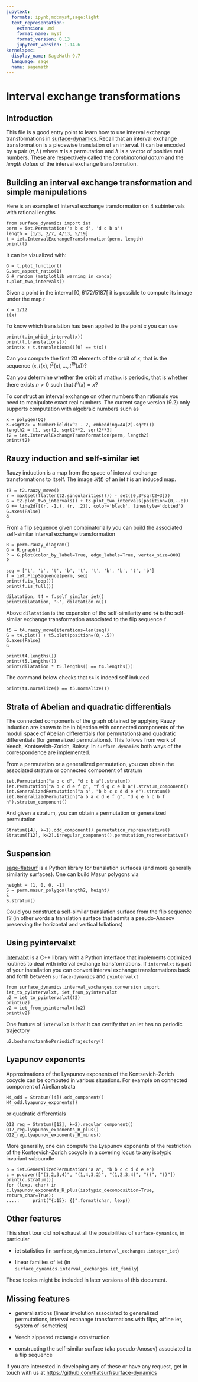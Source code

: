 ```yaml
---
jupytext:
  formats: ipynb,md:myst,sage:light
  text_representation:
    extension: .md
    format_name: myst
    format_version: 0.13
    jupytext_version: 1.14.6
kernelspec:
  display_name: SageMath 9.7
  language: sage
  name: sagemath
---
```


# Interval exchange transformations

## Introduction

This file is a good entry point to learn how to use interval exchange
transformations in [surface-dynamics](https://github.com/flatsurf/surface-dynamics).
Recall that an interval
exchange transformation is a piecewise translation of an interval. It can be
encoded by a pair $(\pi, \lambda)$ where $\pi$ is a permutation and
$\lambda$ is a vector of positive real numbers.  These are respectively
called the *combinatorial datum* and the *length datum* of the interval
exchange transformation.

## Building an interval exchange transformation and simple manipulations

Here is an example of interval exchange transformation on 4 subintervals
with rational lengths

```{code-cell}
from surface_dynamics import iet
perm = iet.Permutation('a b c d', 'd c b a')
length = [1/3, 2/7, 4/13, 5/19]
t = iet.IntervalExchangeTransformation(perm, length)
print(t)
```

It can be visualized with:

```{code-cell}
G = t.plot_function()
G.set_aspect_ratio(1)
G # random (matplotlib warning in conda)
t.plot_two_intervals()
```

Given a point in the interval $[0, 6172/5187[$ it is possible to compute
its image under the map $t$

```{code-cell}
x = 1/12
t(x)
```

To know which translation has been applied to the point $x$ you can
use

```{code-cell}
print(t.in_which_interval(x))
print(t.translations())
print(x + t.translations()[0] == t(x))
```

Can you compute the first 20 elements of the orbit of $x$, that is the
sequence $(x, t(x), t^2(x), \ldots, t^{19}(x))$?

Can you determine whether the orbit of :math:`x` is periodic, that is whether
there exists $n > 0$ such that $t^n(x) = x$?

To construct an interval exchange on other numbers than rationals you need
to manipulate exact real numbers. The current sage version (9.2) only supports
computation with algebraic numbers such as

```{code-cell}
x = polygen(QQ)
K.<sqrt2> = NumberField(x^2 - 2, embedding=AA(2).sqrt())
length2 = [1, sqrt2, sqrt2**2, sqrt2**3]
t2 = iet.IntervalExchangeTransformation(perm, length2)
print(t2)
```

## Rauzy induction and self-similar iet

Rauzy induction is a map from the space of interval exchange transformations to itself.
The image $\mathcal{R}(t)$ of an iet $t$ is an induced map.

```{code-cell}
t3 = t2.rauzy_move()
r = max(set(flatten(t2.singularities())) - set([0,3*sqrt2+3]))
G = t2.plot_two_intervals() + t3.plot_two_intervals(position=(0,-.8))
G += line2d([(r, -1.), (r, .2)], color='black', linestyle='dotted')
G.axes(False)
G
```

From a flip sequence given combinatorially you can build the associated self-similar
interval exchange transformation

```{code-cell}
R = perm.rauzy_diagram()
G = R.graph()
P = G.plot(color_by_label=True, edge_labels=True, vertex_size=800)
P
```

```{code-cell}
seq = ['t', 'b', 't', 'b', 't', 't', 'b', 'b', 't', 'b']
f = iet.FlipSequence(perm, seq)
print(f.is_loop())
print(f.is_full())
```

```{code-cell}
dilatation, t4 = f.self_similar_iet()
print(dilatation, '~', dilatation.n())
```

Above ``dilatation`` is the expansion of the self-similarity and ``t4`` is the self-similar
exchange transformation associated to the flip sequence ``f``

```{code-cell}
t5 = t4.rauzy_move(iterations=len(seq))
G = t4.plot() + t5.plot(position=(0,-.5))
G.axes(False)
G
```

```{code-cell}
print(t4.lengths())
print(t5.lengths())
print(dilatation * t5.lengths() == t4.lengths())
```

The command below checks that ``t4`` is indeed self induced

```{code-cell}
print(t4.normalize() == t5.normalize())
```

## Strata of Abelian and quadratic differentials

The connected components of the graph obtained by applying Rauzy induction are known
to be in bijection with connected components of the moduli space of Abelian differentials
(for permutations) and quadratic differentials (for generalized permutations). This follows
from work of Veech, Kontsevich-Zorich, Boissy. In `surface-dynamics` both ways of the
correspondence are implemented.

From a permutation or a generalized permutation, you can obtain the associated
stratum or connected component of stratum
```{code-cell}
iet.Permutation("a b c d", "d c b a").stratum()
iet.Permutation("a b c d e f g", "f d g c e b a").stratum_component()
iet.GeneralizedPermutation("a a", "b b c c d d e e").stratum()
iet.GeneralizedPermutation("a b a c d e f g", "d g e h c b f h").stratum_component()
```

And given a stratum, you can obtain a permutation or generalized permutation
```{code-cell}
Stratum([4], k=1).odd_component().permutation_representative()
Stratum([12], k=2).irregular_component().permutation_representative()
```

## Suspension

[sage-flatsurf](https://flatsurf.github.io/sage-flatsurf/) is a Python library for translation
surfaces (and more generally similarity surfaces). One can build Masur polygons via

```{code-cell}
height = [1, 0, 0, -1]
S = perm.masur_polygon(length2, height)
S
S.stratum()
```

Could you construct a self-similar translation surface from the flip sequence ``f``? (in other words
a translation surface that admits a pseudo-Anosov preserving the horizontal and vertical
foliations)

## Using pyintervalxt

[intervalxt](https://github.com/flatsurf/intervalxt) is a C++ library with a Python interface
that implements optimized routines to deal with interval exchange
transformations. If ``intervalxt`` is part of your installation you can convert
interval exchange transformations back and forth between ``surface-dynamics``
and ``pyintervalxt``

```{code-cell}
from surface_dynamics.interval_exchanges.conversion import iet_to_pyintervalxt, iet_from_pyintervalxt
u2 = iet_to_pyintervalxt(t2)
print(u2)
v2 = iet_from_pyintervalxt(u2)
print(v2)
```

One feature of ``intervalxt`` is that it can certify that an iet has no periodic trajectory

```{code-cell}
u2.boshernitzanNoPeriodicTrajectory()
```

## Lyapunov exponents

Approximations of the Lyapunov exponents of the Kontsevich-Zorich cocycle can be computed in various
situations. For example on connected component of Abelian strata
```{code-cell}
H4_odd = Stratum([4]).odd_component()
H4_odd.lyapunov_exponents()
```
or quadratic differentials
```{code-cell}
Q12_reg = Stratum([12], k=2).regular_component()
Q12_reg.lyapunov_exponents_H_plus()
Q12_reg.lyapunov_exponents_H_minus()
```

More generally, one can compute the Lyapunov exponents of the restriction of
the Kontsevich-Zorich cocycle in a covering locus to any isotypic invariant
subbundle
```{code-cell}
p = iet.GeneralizedPermutation("a a", "b b c c d d e e")
c = p.cover(["(1,2,3,4)", "(1,4,3,2)", "(1,2,3,4)", "()", "()"])
print(c.stratum())
for (lexp, char) in c.lyapunov_exponents_H_plus(isotypic_decomposition=True, return_char=True):
....:     print("{:15}: {}".format(char, lexp))
```

## Other features

This short tour did not exhaust all the possibilities of ``surface-dynamics``, in particular

- iet statistics (in `surface_dynamics.interval_exchanges.integer_iet`)

- linear families of iet (in `surface_dynamics.interval_exchanges.iet_family`)

These topics might be included in later versions of this document.

## Missing features

- generalizations (linear involution associated to generalized permutations,
  interval exchange transformations with flips, affine iet, system of isometries)

- Veech zippered rectangle construction

- constructing the self-similar surface (aka pseudo-Anosov) associated to a
  flip sequence

If you are interested in developing any of these or have any request, get in
touch with us at https://github.com/flatsurf/surface-dynamics
